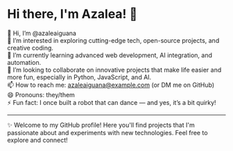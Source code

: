 # Hi there, I'm Azalea! 👋

👋 Hi, I’m @azaleaiguana  
👀 I’m interested in exploring cutting-edge tech, open-source projects, and creative coding.  
🌱 I’m currently learning advanced web development, AI integration, and automation.  
💞️ I’m looking to collaborate on innovative projects that make life easier and more fun, especially in Python, JavaScript, and AI.  
📫 How to reach me: azaleaiguana@example.com (or DM me on GitHub)  
😄 Pronouns: they/them  
⚡ Fun fact: I once built a robot that can dance — and yes, it’s a bit quirky!

---

✨ Welcome to my GitHub profile! Here you'll find projects that I'm passionate about and experiments with new technologies. Feel free to explore and connect!

<!---
azaleaiguana/azaleaiguana is a ✨ special ✨ repository because its `README.md` (this file) appears on your GitHub profile.
You can click the Preview link to take a look at your changes.
--->

